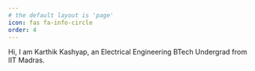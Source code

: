 ```yaml
---
# the default layout is 'page'
icon: fas fa-info-circle
order: 4
---
```


Hi, I am Karthik Kashyap, an Electrical Engineering BTech Undergrad from IIT Madras.  
